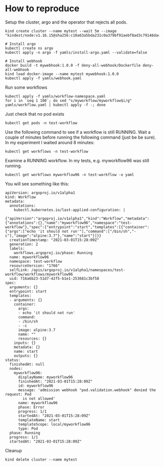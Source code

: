 # How to reproduce

Setup the cluster, argo and the operator that rejects all pods.
```
kind create cluster --name mytest --wait 5m --image "kindest/node:v1.16.15@sha256:c10a63a5bda231c0a379bf91aebf8ad3c79146daca59db816fb963f731852a99"

# Install argo
kubectl create ns argo
kubectl apply -n argo -f yamls/install-argo.yaml --validate=false

# Install webhook
docker build -t mywebhook:1.0.0 -f deny-all-webhook/Dockerfile deny-all-webhook
kind load docker-image --name mytest mywebhook:1.0.0
kubectl apply -f yamls/webhook.yaml
```

Run some workflows
```
kubectl apply -f yamls/workflow-namespace.yaml
for i in `seq 1 100`; do sed "s/myworkflow/myworkflow$i/g" yamls/workflow.yaml | kubectl apply -f -; done
```

Just check that no pod exists
```
kubectl get pods -n test-workflow
```

Use the following command to see if a workflow is still RUNNING. Wait a couple of minutes before running the following command (just be be sure). In my experiment I waited around 8 minutes:
```
kubectl get workflows -n test-workflow
```

Examine a RUNNING workflow. In my tests, e.g. myworkflow96 was still running.
```
kubectl get workflows myworkflow96 -n test-workflow -o yaml
```

You will see something like this:
```
apiVersion: argoproj.io/v1alpha1
kind: Workflow
metadata:
  annotations:
    kubectl.kubernetes.io/last-applied-configuration: |
      {"apiVersion":"argoproj.io/v1alpha1","kind":"Workflow","metadata":{"annotations":{},"name":"myworkflow96","namespace":"test-workflow"},"spec":{"entrypoint":"start","templates":[{"container":{"args":["echo 'it should not run'"],"command":["/bin/sh","-c"],"image":"alpine:3.7"},"name":"start"}]}}
  creationTimestamp: "2021-03-01T15:28:09Z"
  generation: 2
  labels:
    workflows.argoproj.io/phase: Running
  name: myworkflow96
  namespace: test-workflow
  resourceVersion: "1766"
  selfLink: /apis/argoproj.io/v1alpha1/namespaces/test-workflow/workflows/myworkflow96
  uid: 716a6b23-51d7-42f5-b1e1-253681c3bf58
spec:
  arguments: {}
  entrypoint: start
  templates:
  - arguments: {}
    container:
      args:
      - echo 'it should not run'
      command:
      - /bin/sh
      - -c
      image: alpine:3.7
      name: ""
      resources: {}
    inputs: {}
    metadata: {}
    name: start
    outputs: {}
status:
  finishedAt: null
  nodes:
    myworkflow96:
      displayName: myworkflow96
      finishedAt: "2021-03-01T15:28:09Z"
      id: myworkflow96
      message: 'admission webhook "pod.validation.webhook" denied the request: Pod
        is not allowed'
      name: myworkflow96
      phase: Error
      progress: 1/1
      startedAt: "2021-03-01T15:28:09Z"
      templateName: start
      templateScope: local/myworkflow96
      type: Pod
  phase: Running
  progress: 1/1
  startedAt: "2021-03-01T15:28:09Z"
```

Cleanup
```
kind delete cluster --name mytest
```